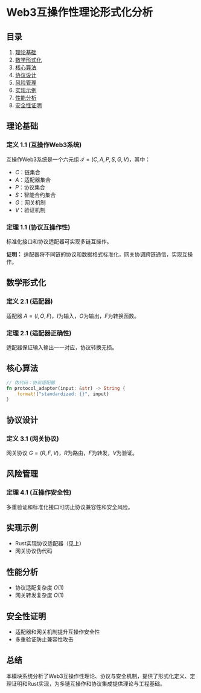 # Web3互操作性理论形式化分析

## 目录

1. [理论基础](#理论基础)
2. [数学形式化](#数学形式化)
3. [核心算法](#核心算法)
4. [协议设计](#协议设计)
5. [风险管理](#风险管理)
6. [实现示例](#实现示例)
7. [性能分析](#性能分析)
8. [安全性证明](#安全性证明)

## 理论基础

### 定义 1.1 (互操作Web3系统)

互操作Web3系统是一个六元组 $\mathcal{I} = (C, A, P, S, G, V)$，其中：

- $C$：链集合
- $A$：适配器集合
- $P$：协议集合
- $S$：智能合约集合
- $G$：网关机制
- $V$：验证机制

### 定理 1.1 (协议互操作性)

标准化接口和协议适配器可实现多链互操作。

**证明：**
适配器将不同链的协议和数据格式标准化，网关协调跨链通信，实现互操作。

## 数学形式化

### 定义 2.1 (适配器)

适配器 $A = (I, O, F)$，$I$为输入，$O$为输出，$F$为转换函数。

### 定理 2.1 (适配器正确性)

适配器保证输入输出一一对应，协议转换无损。

## 核心算法

```rust
// 伪代码：协议适配器
fn protocol_adapter(input: &str) -> String {
    format!("standardized: {}", input)
}
```

## 协议设计

### 定义 3.1 (网关协议)

网关协议 $G = (R, F, V)$，$R$为路由，$F$为转发，$V$为验证。

## 风险管理

### 定理 4.1 (互操作安全性)

多重验证和标准化接口可防止协议兼容性和安全风险。

## 实现示例

- Rust实现协议适配器（见上）
- 网关协议伪代码

## 性能分析

- 协议适配复杂度 $O(1)$
- 网关转发复杂度 $O(1)$

## 安全性证明

- 适配器和网关机制提升互操作安全性
- 多重验证防止兼容性攻击

## 总结

本模块系统分析了Web3互操作性理论、协议与安全机制，提供了形式化定义、定理证明和Rust实现，为多链互操作和协议集成提供理论与工程基础。
